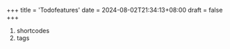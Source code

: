 +++
title = 'Todofeatures'
date = 2024-08-02T21:34:13+08:00
draft = false
+++

1. shortcodes
2. tags